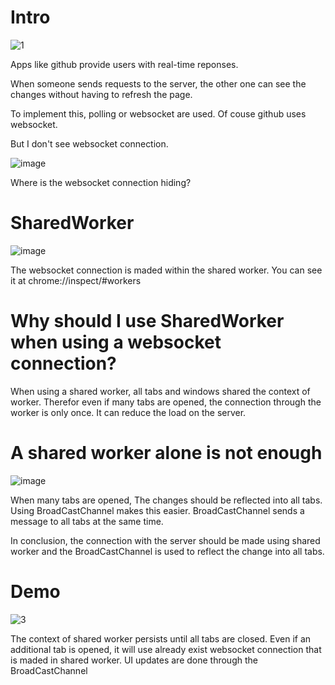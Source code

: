 # Intro
![1](https://user-images.githubusercontent.com/49009864/166714532-e6de49f4-ff73-4862-aaa8-d6734e2f64cf.gif)

Apps like github provide users with real-time reponses.

When someone sends requests to the server, the other one can see the changes without having to refresh the page.

To implement this, polling or websocket are used. Of couse github uses websocket.

But I don't see websocket connection.

![image](https://user-images.githubusercontent.com/49009864/166716878-9e16c085-2b07-4958-b148-8cfc4345cbc2.png)

Where is the websocket connection hiding?

# SharedWorker

![image](https://user-images.githubusercontent.com/49009864/166717351-1e0966c9-f548-499f-8ff4-90a2b4d5ac3d.png)

The websocket connection is maded within the shared worker.
You can see it at chrome://inspect/#workers 

# Why should I use SharedWorker when using a websocket connection?

When using a shared worker, all tabs and windows shared the context of worker. Therefor even if many tabs are opened, the connection through the worker is only once.
It can reduce the load on the server.

# A shared worker alone is not enough

![image](https://user-images.githubusercontent.com/49009864/166721812-37175724-b177-46c2-8d8e-f2360f7d56b5.png)

When many tabs are opened, The changes should be reflected into all tabs. Using BroadCastChannel makes this easier. BroadCastChannel sends a message to all tabs at the same time.

In conclusion, the connection with the server should be made using shared worker and the BroadCastChannel is used to reflect the change into all tabs.

# Demo

![3](https://user-images.githubusercontent.com/49009864/166724566-97f0dcff-4749-4237-8a3b-bb3acaed6e89.gif)

The context of shared worker persists until all tabs are closed. Even if an additional tab is opened, it will use already exist websocket connection that is maded in shared worker. UI updates are done through the BroadCastChannel
